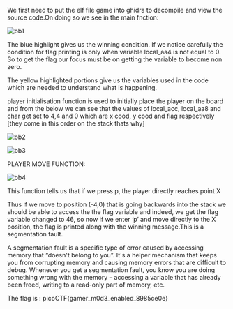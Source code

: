We first need to put the elf file game into ghidra to decompile and view the source code.On doing so we see in the main fnction:

![bb1](https://github.com/poorvi1910/Cryptonite/assets/146640913/9a63b408-12b6-495e-a2a3-5acc353ee290)

The blue highlight gives us the winning condition. If we notice carefully the condition for flag printing is only when variable local_aa4 is not equal to 0. So to get the flag our focus must be on getting the variable to become non zero.

The yellow highlighted portions give us the variables used in the code which are needed to understand what is happening.

player initialisation function is used to initially place the player on the board and from the below we can see that the values of local_acc, local_aa8 and char get set to 4,4 and 0 which are x cood, y cood and flag respectively [they come in this order on the stack thats why]

![bb2](https://github.com/poorvi1910/Cryptonite/assets/146640913/72f44144-71d5-4dfe-9d61-1463807be830)

![bb3](https://github.com/poorvi1910/Cryptonite/assets/146640913/cbd5edbd-04cd-40f0-a723-8efb070512b4)

PLAYER MOVE FUNCTION:

![bb4](https://github.com/poorvi1910/Cryptonite/assets/146640913/18decbb1-b0e6-4fe7-b795-bddc6dc153f6)

This function tells us that if we press p, the player directly reaches point X

Thus if we move to position (-4,0) that is going backwards into the stack we should be able to access the the flag variable and indeed, we get the flag variable changed to 46, so now if we enter ‘p’ and move directly to the X position, the flag is printed along with the winning message.This is a segmentation fault.

A segmentation fault is a specific type of error caused by accessing memory that “doesn't belong to you”. It's a helper mechanism that keeps you from corrupting memory and causing memory errors that are difficult to debug. Whenever you get a segmentation fault, you know you are doing something wrong with the memory – accessing a variable that has already been freed, writing to a read-only part of memory, etc.

The flag is : picoCTF{gamer_m0d3_enabled_8985ce0e}
